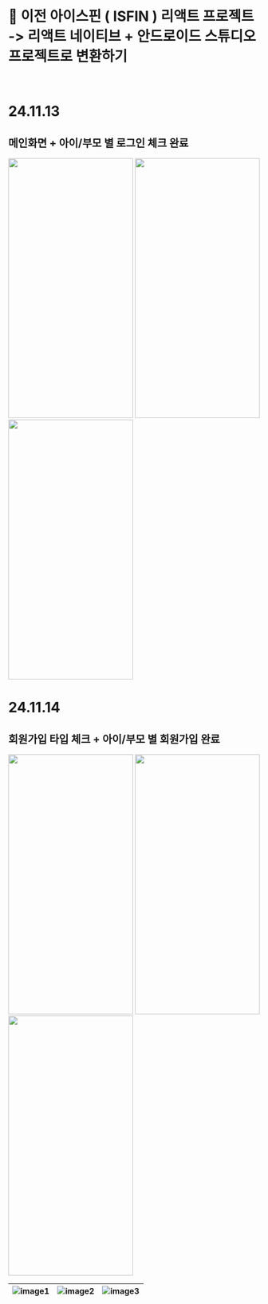 #  🚗 이전 아이스핀 ( ISFIN ) 리액트 프로젝트 -> 리액트 네이티브 + 안드로이드 스튜디오 프로젝트로 변환하기 
<br/>

# 24.11.13
## 메인화면 + 아이/부모 별 로그인 체크 완료
<img src = "https://github.com/user-attachments/assets/1309be77-8f74-4191-a84d-5de09ab440a7" width = 250 height= 520 />
<img src = "https://github.com/user-attachments/assets/b224e03a-31b4-4296-9bcc-7c372e1ef183" width = 250 height= 520 />
<img src = "https://github.com/user-attachments/assets/68731055-04f8-495b-a6eb-e6f0e9ac4a00" width = 250 height= 520 />

<br/>

# 24.11.14
## 회원가입 타입 체크 + 아이/부모 별 회원가입 완료
<img src = "https://github.com/user-attachments/assets/eafa1f1c-4036-40dd-965f-6fe5cc968f31" width = 250 height= 520 />
<img src = "https://github.com/user-attachments/assets/685887c6-179b-47cf-9455-4d8c25138c9e" width = 250 height= 520 />
<img src = "https://github.com/user-attachments/assets/ec2aa070-1e2d-4966-975d-b8c422abab55" width = 250 height= 520 />



| ![image1](https://github.com/user-attachments/assets/1309be77-8f74-4191-a84d-5de09ab440a7) | ![image2](https://github.com/user-attachments/assets/b224e03a-31b4-4296-9bcc-7c372e1ef183) | ![image3](https://github.com/user-attachments/assets/68731055-04f8-495b-a6eb-e6f0e9ac4a00) |
|---|---|---|

